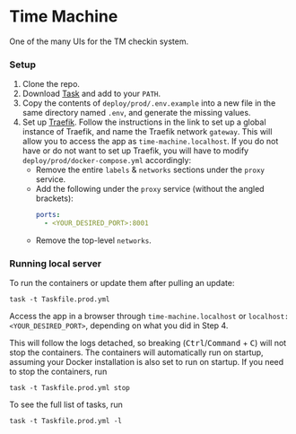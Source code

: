 # Time Machine

One of the many UIs for the TM checkin system.

### Setup

1. Clone the repo.
2. Download [Task](https://taskfile.dev/installation/) and add to your `PATH`.
3. Copy the contents of `deploy/prod/.env.example` into a new file in the same directory named `.env`, and generate the missing values.
4. Set up [Traefik](https://doc.traefik.io/traefik/providers/docker/). Follow the instructions in the link to set up a
   global instance of Traefik, and name the Traefik network `gateway`. This will allow you to
   access the app as `time-machine.localhost`. If you do not have or do not want to set up Traefik,
   you will have to modify `deploy/prod/docker-compose.yml` accordingly:
    - Remove the entire `labels` & `networks` sections under the `proxy` service.
    - Add the following under the `proxy` service (without the angled brackets):
      ```yaml
      ports:
        - <YOUR_DESIRED_PORT>:8001
      ```
    - Remove the top-level `networks`.

### Running local server

To run the containers or update them after pulling an update:

```shell
task -t Taskfile.prod.yml
```

Access the app in a browser through `time-machine.localhost` or `localhost:<YOUR_DESIRED_PORT>`, depending
on what you did in Step 4.

This will follow the logs detached, so breaking (<kbd>Ctrl</kbd>/<kbd>Command</kbd> + <kbd>C</kbd>) will not stop the
containers. The containers will automatically run on startup, assuming your Docker
installation is also set to run on startup. If you need to stop the containers, run

```shell
task -t Taskfile.prod.yml stop
```

To see the full list of tasks, run

```shell
task -t Taskfile.prod.yml -l
```

